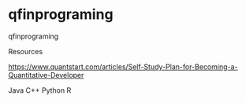 # qfinprograming
qfinprograming

Resources

https://www.quantstart.com/articles/Self-Study-Plan-for-Becoming-a-Quantitative-Developer

Java
C++
Python 
R
